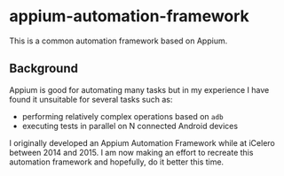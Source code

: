 # appium-automation-framework

This is a common automation framework based on Appium.

## Background ##

Appium is good for automating many tasks but in my experience I have found it unsuitable
for several tasks such as:

* performing relatively complex operations based on `adb`
* executing tests in parallel on N connected Android devices

I originally developed an Appium Automation Framework while at iCelero between 2014
and 2015. I am now making an effort to recreate this automation framework and
hopefully, do it better this time.


